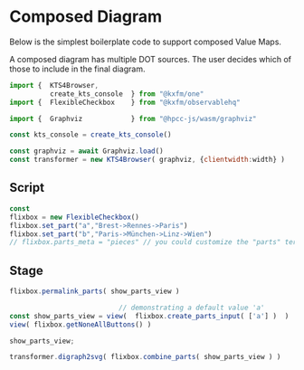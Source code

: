 # Composed Diagram

Below is the simplest boilerplate code to support composed Value Maps.

A composed diagram has multiple DOT sources. The user decides which of those to include in the final diagram.

```js 
import {  KTS4Browser,
          create_kts_console  } from "@kxfm/one"
import {  FlexibleCheckbox    } from "@kxfm/observablehq"

import {  Graphviz            } from "@hpcc-js/wasm/graphviz"

const kts_console = create_kts_console()
```

```js
const graphviz = await Graphviz.load()
const transformer = new KTS4Browser( graphviz, {clientwidth:width} )
```

## Script

```js echo
const
flixbox = new FlexibleCheckbox()
flixbox.set_part("a","Brest->Rennes->Paris")
flixbox.set_part("b","Paris->München->Linz->Wien")
// flixbox.parts_meta = "pieces" // you could customize the "parts" term ( => URL...)
```

## Stage

```js
flixbox.permalink_parts( show_parts_view )
```

```js echo
                           // demonstrating a default value 'a'
const show_parts_view = view(  flixbox.create_parts_input( ['a'] )  ) 
view( flixbox.getNoneAllButtons() )
```

```js
show_parts_view;
```

```js 
transformer.digraph2svg( flixbox.combine_parts( show_parts_view ) )
```
<link rel="stylesheet" href="./lib/graph.css" />
<script src="./lib/graph.js"></script>

<style>

  form.inputs-3a86ea
  {display: inline}

</style>
